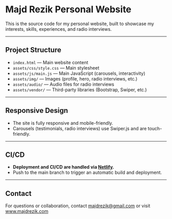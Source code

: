 Majd Rezik Personal Website
===========================

This is the source code for my personal website, built to showcase my interests, skills, experiences, and radio interviews.

---

## Project Structure

- `index.html` — Main website content
- `assets/css/style.css` — Main stylesheet
- `assets/js/main.js` — Main JavaScript (carousels, interactivity)
- `assets/img/` — Images (profile, hero, radio interviews, etc.)
- `assets/audio/` — Audio files for radio interviews
- `assets/vendor/` — Third-party libraries (Bootstrap, Swiper, etc.)

---

## Responsive Design

- The site is fully responsive and mobile-friendly.
- Carousels (testimonials, radio interviews) use Swiper.js and are touch-friendly.

---

## CI/CD

- **Deployment and CI/CD are handled via [Netlify](https://www.netlify.com/).**
- Push to the main branch to trigger an automatic build and deployment.

---

## Contact

For questions or collaboration, contact majdrezik@gmail.com or visit www.majdrezik.com
